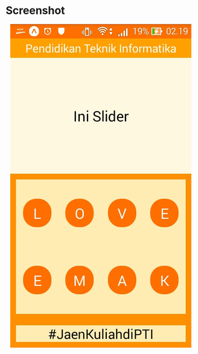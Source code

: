 # Screenshot
<p align="center">
  <img src="https://github.com/yusrilhendra/Layout1615051061/blob/master/src/Layout.jpg"/>
</p>
